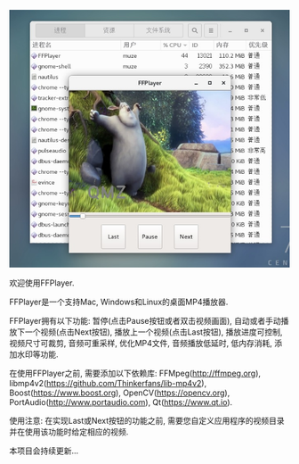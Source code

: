 
![](https://github.com/MuZeQiu/FFPlayer/blob/master/FullSizeRender.jpg)

欢迎使用FFPlayer.

FFPlayer是一个支持Mac, Windows和Linux的桌面MP4播放器.

FFPlayer拥有以下功能:
暂停(点击Pause按钮或者双击视频画面),
自动或者手动播放下一个视频(点击Next按钮),
播放上一个视频(点击Last按钮),
播放进度可控制,
视频尺寸可裁剪,
音频可重采样,
优化MP4文件,
音频播放低延时,
低内存消耗,
添加水印等功能.

在使用FFPlayer之前, 需要添加以下依赖库:
FFMpeg(http://ffmpeg.org),
libmp4v2(https://github.com/Thinkerfans/lib-mp4v2),
Boost(https://www.boost.org),
OpenCV(https://opencv.org),
PortAudio(http://www.portaudio.com),
Qt(https://www.qt.io).

使用注意:
在实现Last或Next按钮的功能之前, 需要您自定义应用程序的视频目录并在使用该功能时给定相应的视频.

本项目会持续更新...
